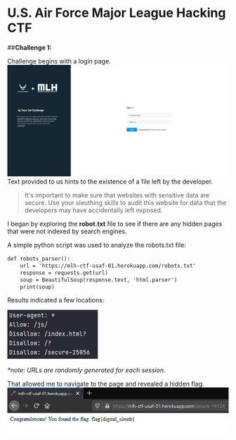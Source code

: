 # **U.S. Air Force Major League Hacking CTF**
##**Challenge 1:**

Challenge begins with a login page.
![Main Page](solution_images/main_page.png)
Text provided to us hints to the existence of a file left by the developer.
> It's important to make sure that websites with sensitive data are secure. Use your sleuthing skills to audit this website for data that the developers may have accidentally left exposed.

I began by exploring the **robot.txt** file to see if there are any hidden pages that were not indexed by search engines.

A simple python script was used to analyze the robots.txt file:

```
def robots_parser():
    url = 'https://mlh-ctf-usaf-01.herokuapp.com/robots.txt'
    response = requests.get(url)
    soup = BeautifulSoup(response.text, 'html.parser')
    print(soup)
```

Results indicated a few locations:

![Code Output](solution_images/code_output.png)

_*note: URLs are randomly generated for each session._

That allowed me to navigate to the page and revealed a hidden flag.
![Flag](solution_images/flag.png)

